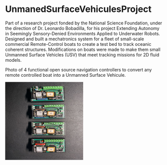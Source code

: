 # UnmanedSurfaceVehiculesProject
Part of a research project fonded by the National Science Foundation, under the direction of Dr. Leonardo Bobadilla, for his project Extending Autonomy in Seemingly Sensory-Denied Environments Applied to Underwater Robots. Designed and built a mechatronics system for a fleet of small-scale commercial Remote-Control boats to create a test bed to track oceanic coherent structures. Modifications on boats were made to make them small Unmanned Surface Vehicles (USV) that meet tracking missions for 2D fluid models. 

Photo of 4 functional open source navigation controllers to convert any remote controlled boat into a Unmanned Surface Vehicule. 

<img src="https://github.com/mesco106/UnmanedSurfaceVehiculesProject/blob/main/USV.jpeg" width="250" height="250" />
